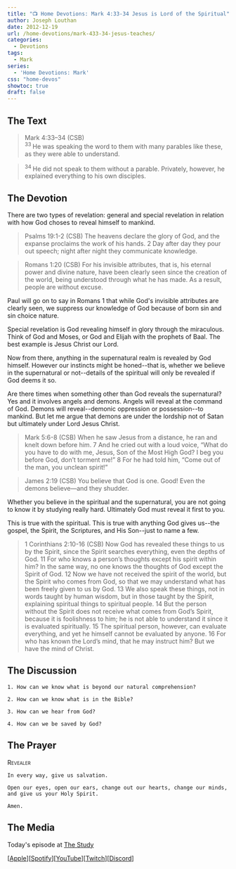 ```yaml
---
title: "📺 Home Devotions: Mark 4:33-34 Jesus is Lord of the Spiritual"
author: Joseph Louthan
date: 2012-12-19
url: /home-devotions/mark-433-34-jesus-teaches/
categories:
  - Devotions
tags:
  - Mark
series:
  - 'Home Devotions: Mark'
css: "home-devos"
showtoc: true
draft: false
---
```

## The Text

>Mark 4:33–34 (CSB)  
><sup> 33 </sup> He was speaking the word to them with many parables like these, as they were able to understand. 

><sup> 34 </sup> He did not speak to them without a parable. Privately, however, he explained everything to his own disciples.

## The Devotion

There are two types of revelation: general and special revelation in relation with how God choses to reveal himself to mankind.

>Psalms 19:1-2 (CSB) The heavens declare the glory of God,
and the expanse proclaims the work of his hands.
2 Day after day they pour out speech;
night after night they communicate knowledge.

>Romans 1:20 (CSB) For his invisible attributes, that is, his eternal power and divine nature, have been clearly seen since the creation of the world, being understood through what he has made. As a result, people are without excuse.

Paul will go on to say in Romans 1 that while God's invisible attributes are clearly seen, we suppress our knowledge of God because of born sin and sin choice nature.

Special revelation is God revealing himself in glory through the miraculous. Think of God and Moses, or God and Elijah with the prophets of Baal. The best example is Jesus Christ our Lord.

Now from there, anything in the supernatural realm is revealed by God himself. However our instincts might be honed--that is, whether we believe in the supernatural or not--details of the spiritual will only be revealed if God deems it so.

Are there times when something other than God reveals the supernatural? Yes and it involves angels and demons.  Angels will reveal at the command of God. Demons will reveal--demonic oppression or possession--to mankind. But let me argue that demons are under the lordship not of Satan but ultimately under Lord Jesus Christ.

>Mark 5:6-8 (CSB) When he saw Jesus from a distance, he ran and knelt down before him. 7 And he cried out with a loud voice, “What do you have to do with me, Jesus, Son of the Most High God? I beg you before God, don’t torment me!” 8 For he had told him, “Come out of the man, you unclean spirit!”

>James 2:19 (CSB) You believe that God is one. Good! Even the demons believe—and they shudder.

Whether you believe in the spiritual and the supernatural, you are not going to know it by studying really hard. Ultimately God must reveal it first to you.

This is true with the spiritual. This is true with anything God gives us--the gospel, the Spirit, the Scriptures, and His Son--just to name a few.

>1 Corinthians 2:10-16 (CSB) Now God has revealed these things to us by the Spirit, since the Spirit searches everything, even the depths of God. 11 For who knows a person’s thoughts except his spirit within him? In the same way, no one knows the thoughts of God except the Spirit of God. 12 Now we have not received the spirit of the world, but the Spirit who comes from God, so that we may understand what has been freely given to us by God. 13 We also speak these things, not in words taught by human wisdom, but in those taught by the Spirit, explaining spiritual things to spiritual people. 14 But the person without the Spirit does not receive what comes from God’s Spirit, because it is foolishness to him; he is not able to understand it since it is evaluated spiritually. 15 The spiritual person, however, can evaluate everything, and yet he himself cannot be evaluated by anyone. 16 For
who has known the Lord’s mind,
that he may instruct him?
But we have the mind of Christ.

## The Discussion

```text
1. How can we know what is beyond our natural comprehension?

2. How can we know what is in the Bible?

3. How can we hear from God?

4. How can we be saved by God?
```

## The Prayer

<div style='font-variant: small-caps;'>
Revealer 
</div>

```text
In every way, give us salvation.

Open our eyes, open our ears, change out our hearts, change our minds, and give us your Holy Spirit.

Amen.
```

## The Media

Today's episode at [The Study](http://study.theologic.us/podcast/home-devotions-mark-433-34-jesus-is-lord-of-the-spiritual)

\[[Apple](https://podcasts.apple.com/us/podcast/the-study/id1557102127)\]\[[Spotify](https://open.spotify.com/show/0Xs5qsNvWePyRqcmtOTPkR)\]\[[YouTube](http://youtube.theologic.us)\]\[[Twitch](http://twitch.theologic.us)\]\[[Discord](http://discord.theologic.us)\]
